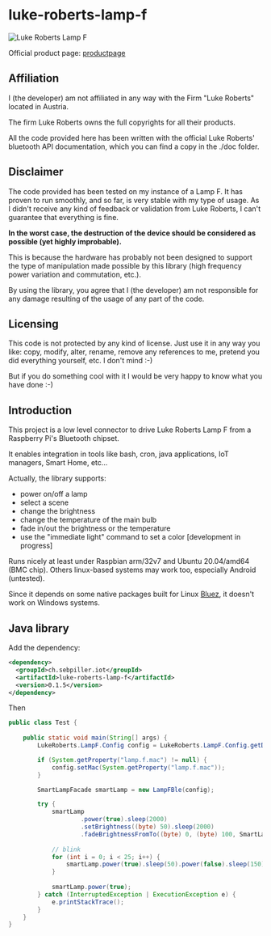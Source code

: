 # luke-roberts-lamp-f

![Luke Roberts Lamp F][lampf]

Official product page: [productpage]
 
[lampf]: https://cdn.shopify.com/s/files/1/0015/0811/4547/products/luke-roberts-model-f-black-middle_600x.png?v=1574342741 
[productpage]: https://www.luke-roberts.com/collections/pendant-lamps/products/smart-lamp-model-f-black?ls=fr



## Affiliation

I (the developer) am not affiliated in any way with the Firm "Luke Roberts" located in Austria. 

The firm Luke Roberts owns the full copyrights for all their products.

All the code provided here has been written with the official Luke Roberts' bluetooth API documentation, 
which you can find a copy in the ./doc folder.  

## Disclaimer
The code provided has been tested on my instance of a Lamp F. It has proven to run smoothly, and so far, is very stable 
with my type of usage. As I didn't receive any kind of feedback or validation from Luke Roberts, I can't guarantee that 
everything is fine.

**In the worst case, the destruction of the device should be considered as possible (yet highly improbable).**
 
This is because the hardware has probably not been designed to support the type of manipulation made possible by this 
library (high frequency power variation and commutation, etc.).

By using the library, you agree that I (the developer) am not responsible for any damage resulting of the usage 
of any part of the code.

## Licensing
This code is not protected by any kind of license. Just use it in any way you like: copy, modify, alter, 
rename, remove any references to me, pretend you did everything yourself, etc. I don't mind :-)

But if you do something cool with it I would be very happy to know what you have done :-)

## Introduction
This project is a low level connector to drive Luke Roberts Lamp F from a Raspberry Pi's Bluetooth chipset. 

It enables integration in tools like bash, cron, java applications, IoT managers, Smart Home, etc...

Actually, the library supports: 
- power on/off a lamp
- select a scene
- change the brightness
- change the temperature of the main bulb
- fade in/out the brightness or the temperature
- use the "immediate light" command to set a color \[development in progress]
 
Runs nicely at least under Raspbian arm/32v7 and Ubuntu 20.04/amd64 (BMC chip). Others linux-based systems may work too, 
especially Android (untested). 

Since it depends on some native packages built for Linux [Bluez](http://www.bluez.org), it doesn't work on Windows systems.

## Java library
Add the dependency: 
```xml
<dependency>
  <groupId>ch.sebpiller.iot</groupId>
  <artifactId>luke-roberts-lamp-f</artifactId>
  <version>0.1.5</version>
</dependency>
```

Then 
```java
public class Test {
        
    public static void main(String[] args) {
        LukeRoberts.LampF.Config config = LukeRoberts.LampF.Config.getDefaultConfig();

        if (System.getProperty("lamp.f.mac") != null) {
            config.setMac(System.getProperty("lamp.f.mac"));
        }

        SmartLampFacade smartLamp = new LampFBle(config);

        try {
            smartLamp
                    .power(true).sleep(2000)
                    .setBrightness((byte) 50).sleep(2000)
                    .fadeBrightnessFromTo((byte) 0, (byte) 100, SmartLampFacade.FadeStyle.FAST).get();
            
            // blink
            for (int i = 0; i < 25; i++) {
                smartLamp.power(true).sleep(50).power(false).sleep(150);
            }
            
            smartLamp.power(true);
        } catch (InterruptedException | ExecutionException e) {
            e.printStackTrace();
        }
    }
}
```
